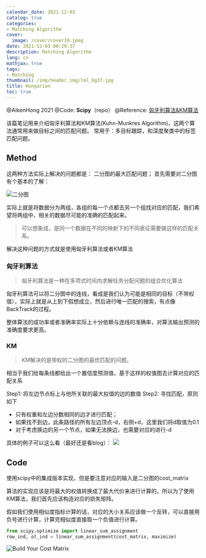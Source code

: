 ```yaml
---
calendar_date: 2021-12-03
catalog: true
categories:
- Matching Algorithm
cover:
  image: /cover/cover10.jpeg
date: 2021-12-03 00:29:37
description: Matching Algorithm
lang: cn
mathjax: true
tags:
- Matching
thumbnail: /img/header_img/lml_bg37.jpg
title: Hungarian
toc: true
---
```


@AikenHong 2021 
@Code: **Scipy**（repo）
@Reference:  [匈牙利算法&KM算法](https://zhuanlan.zhihu.com/p/62981901)

该篇笔记用来介绍匈牙利算法和KM算法(Kuhn-Munkres Algorithm)，这两个算法通常用来做目标之间的匹配问题。
常用于：多目标跟踪，和深度聚类中的标签匹配问题。

## Method

这两种方法实际上解决的问题都是： 二分图的最大匹配问题；
首先需要对二分图有个基本的了解：

![二分图](https://picture-bed-001-1310572365.cos.ap-guangzhou.myqcloud.com/imgs/labimg/20211202164156.png)

实际上就是将数据分为两组，各组的每一个点都去另一个组找对应的匹配，我们希望将两组中，相关的数据尽可能的准确的匹配起来。
> 可以想象成，是同一个数据在不同的映射下的不同表征需要做这样的匹配关系。

解决这种问题的方式就是使用匈牙利算法或者KM算法

### 匈牙利算法

> 匈牙利算法是一种在多项式时间内求解任务分配问题的组合优化算法

匈牙利算法可以将二分图中的连线，看成是我们认为可能是相同的目标（不带权值），实际上就是从上到下假想成立，然后进行唯一匹配的搜索，有点像BackTrack的过程。

整体算法的成功率或者准确率实际上十分依赖与连线的准确率，对算法输出预测的准确度要求更高。



### KM

> KM解决的是带权的二分图的最优匹配的问题。

相当于我们给每条线都给出一个置信度预测值，基于这样的权值图去计算对应的匹配关系

Step1: 将左边节点标上与他所关联的最大权值的边的数值
Step2: 寻找匹配，原则如下
- 只有权重和左边分数相同的边才进行匹配；
- 如果找不到边，此条路径的所有左边顶点-d，右侧+d，这里我们将d取值为0.1
- 对于考虑换边的另一个节点，如果无法换边，也需要对应的进行-d

具体的例子可以这么看（最好还是看blog）：
![](https://picture-bed-001-1310572365.cos.ap-guangzhou.myqcloud.com/imgs/labimg/cf20ef3a1fa97ecf3dc0e4c620f61b8.jpg)


## Code

使用scipy中的集成版本实现，但是要注意对应的输入是二分图的cost_matrix

算法的实现应该是将最大的权值转换成了最大代价来进行计算的，所以为了使用KM算法，我们首先应该构造对应的损失矩阵。

假如我们使用相似度指标计算的话，对应的大小关系应该做一个反转，可以直接用负号进行计算，计算完相似度直接取一个负值进行计算。

```python
from scipy.optimize import linear_sum_assignment
row_ind, ol_ind = linear_sum_assignment(cost_matrix, maximize)
```

![Build Your Cost Matrix](https://picture-bed-001-1310572365.cos.ap-guangzhou.myqcloud.com/imgs/labimg/dbf13e29e9692b46da06f1dfde735e2.jpg)